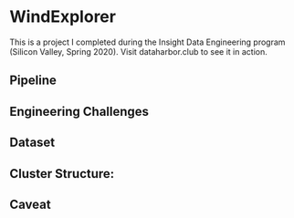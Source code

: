 # WindExplorer
This is a project I completed during the Insight Data Engineering program (Silicon Valley, Spring 2020). 
Visit dataharbor.club to see it in action.

## Pipeline

## Engineering Challenges

## Dataset

## Cluster Structure:

## Caveat
